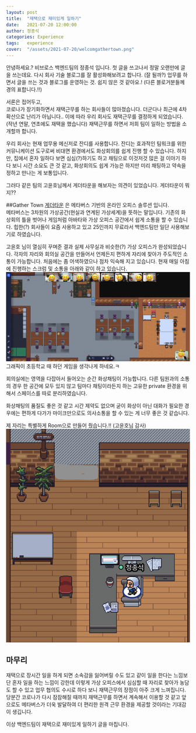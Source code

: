 ```yaml
---
layout: post
title:  "재택으로 재미있게 일하기"
date:   2021-07-20 12:00:00
author: 정종석
categories: Experience
tags:	experience
cover:  "/assets/2021-07-20/welcomgathertown.png"
---
```


안녕하세요.?
비브로스 백엔드팀의 정종석 입니다.
첫 글을 쓰고나서 정말 오랜만에 글을 쓰는데요. 다시 회사 기술 블로그를 잘 활성화해보려고 합니다. (잘 될까?)
업무를 하면서 글을 쓰는 것과 블로그를 운영하는 것. 쉽지 않은 것 같아요.! (다른 블로거분들께 경의 표합니다.!!)

서론은 접어두고,  
코로나가 장기화하면서 재택근무를 하는 회사들이 많아졌습니다.
더군다나 최근에 4차 확산으로 난리가 아닙니다.. 이에 따라 우리 회사도 재택근무를 결정하게 되었습니다.
(작년 연말, 연초에도 재택을 했습니다)
재택근무를 하면서 저희 팀이 일하는 방법을 소개할까 합니다.

우리 회사는 현재 업무용 메신저로 잔디를 사용합니다.
잔디는 효과적인 팀워크를 위한 커뮤니케이션 도구로써 비대면 환경에서도 화상회의를 쉽게 진행 할 수 있습니다.
하지만, 집에서 혼자 일하다 보면 심심(?)하기도 하고 채팅으로 이것저것 많은 걸 이야기 하다 보니 시간 소요도 큰 것 같고,
화상회의도 쉽게 가능은 하지만 미리 채팅하고 약속을 정하고 만나는 게 보통입니다.

그러다 같은 팀의 고윤호님께서 게더타운을 해보자는 의견이 있었습니다.
게더타운이 뭐지??

##Gather Town
[게더타운](https://www.gather.town/) 은 메타버스 기반의 온라인 오피스 솔루션 입니다.  
메타버스는 3차원의 가상공간(현실과 연계된 가상세계)을 뜻하는 말입니다.
기존의 화상회의 틀을 벗어나 게임처럼 아바타와 가상 오피스 공간에서 쉽게 소통을 할 수 있습니다.
힙한(?) 회사들이 요즘 사용하고 있고 25인까지 무료라서 백엔드팀만 일단 사용해보기로 하였습니다.

고윤호 님이 열심히 꾸며준 결과 실제 사무실과 비슷한(?) 가상 오피스가 완성되었습니다.
각자의 자리와 회의실 공간을 만들어서 언제든지 편하게 자리에 찾아가 주도적인 소통이 가능합니다.
처음에는 좀 어색하였으나 점차 익숙해 지고 있습니다.
현재 매일 아침에 진행하는 스크럼 및 소통을 아래와 같이 하고 있습니다.
![backend_office image](/assets/2021-07-20/backend_office.png)  
그래픽이 초등학교 때 하던 게임을 생각나게 하네요.ㅋ

회의실에는 영역을 다잡아서 들어오는 순간 화상채팅이 가능합니다.
다른 팀원과의 소통의 경우 한 공간에 모두 있지 않고 팀마다 채팅이라든지 하는 고유한
private 환경을 위해서 스페이스를 따로 분리하였습니다.

화상채팅의 품질도 좋은 것 같고 시간 제약도 없으며 굳이 화상이 아닌 대화가 필요한 경우에는
편하게 다가가 마이크만으로도 의사소통을 할 수 있는 게 너무 좋은 것 같습니다.

제 자리는 특별하게 Room으로 만들어 줬습니다.!! (고윤호님 감사)  
![backend_me image](/assets/2021-07-20/backend_me.png)

## 마무리
재택으로 장시간 일을 하게 되면 소속감을 잃어버릴 수도 있고 같이 일을 한다는 느낌보단 혼자 일을 하는 느낌이 강한데
이렇게 가상 오피스에서 심심할 때 자리로 찾아가 농담도 할 수 있고 업무 협의도 수시로 하다 보니 재택근무의 장점이 아주 크게 느껴집니다.
당분간 코로나가 다시 잠잠해질 때까지 재택근무를 하면서 계속해서 이용할 것 같고
앞으로도 메타버스가 더욱 발달하여 더 편리한 원격 근무 환경을 제공할 것이라는 기대감이 생깁니다.

이상 백엔드팀이 재택으로 재미있게 일하기 글을 마칩니다.
